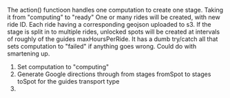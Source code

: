 The action() functioon handles one computation to create one stage. Taking it from "computing" to "ready"
One or many rides will be created, with new ride ID. Each ride having a corresponding geojson uploaded to s3.
If the stage is split in to multiple rides, unlocked spots will be created at intervals of roughly of the guides maxHoursPerRide.
It has a dumb try/catch all that sets computation to "failed" if anything goes wrong. Could do with smartening up.

1. Set computation to "computing"
2. Generate Google directions through from stages fromSpot to stages toSpot for the guides transport type
3.
